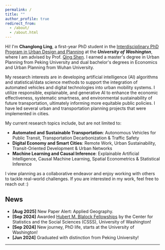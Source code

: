 ```yaml
---
permalink: /
title: ""
author_profile: true
redirect_from: 
  - /about/
  - /about.html
---
```


Hi! I'm **Changlong Ling**, a first-year PhD student in the [Interdisciplinary PhD Program in Urban Design and Planning](https://sites.uw.edu/urbdpphd/) at the **_University of Washington_**, where I am advised by Prof. [Qing Shen](https://urbdp.be.uw.edu/people/qing-shen/). I earned a master's degree in Urban Planning from Peking University and dual bachelor's degrees in Economics and Urban Planning from Wuhan University.

My research interests are in developing artificial intelligence (AI) algorithms and statistical/data science methods to support the integration of automated vehicles and digital technologies into urban mobility systems. I utilize responsible, explainable, and generative AI to enhance the economic effectiveness, systematic smartness, and environmental sustainability of future transportation, ultimately informing more equitable public policies. I have led several urban and transportation planning projects that were implemented in cities.

My current research topics include, but are not limited to:
- **Automated and Sustainable Transportation**: Autonomous Vehicles for Public Transit, Transportation Decarbonization & Traffic Safety
- **Digital Economy and Smart Cities**: Remote Work, Urban Sustainability, Transit-Oriented Development & Urban Networks
- **Machine Learning and Causal Inference**: Explainable Artificial Intelligence, Causal Machine Learning, Spatial Econometrics & Statistical Inference

I view planning as a collaborative endeavor and enjoy working with others to tackle real-world challenges. If you are interested in my work, feel free to reach out :)

News
-----
- **[Aug 2025]** New Paper Alert: Applied Geography.
- **[Sep 2024]** Awarded [Hubert M. Blalock Fellowships](https://csss.uw.edu/about/blalock-fellowship) by the Center for Statistics and the Social Sciences (CSSS), University of Washington!
- **[Sep 2024]** New journey, PhD life, starts at the University of Washington!
- **[Jun 2024]** Graduated with distinction from Peking University!

---
<div style="display: flex; justify-content: center; margin: 2rem 0;">
  <style>
    .clustrmaps-map-count {
      display: none !important;
    }
  </style>
  <script type="text/javascript" id="clustrmaps"
    src="//clustrmaps.com/map_v2.js?d=UdCozOYu7EbbS8Ti2_v4yGuIQtDSrKEDNVFe-OA6yVE&w=400&t=n&co=ffffff&ct=808080&cmo=4A8BD2&cmn=ff5353&cl=848383">
  </script>
</div>
